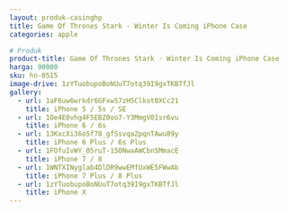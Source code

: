 ```yaml
---
layout: produk-casinghp
title: Game Of Thrones Stark - Winter Is Coming iPhone Case
categories: apple

# Produk
product-title: Game Of Thrones Stark - Winter Is Coming iPhone Case
harga: 90000
sku: hn-0515
image-drive: 1zYTuobupoBoNUuT7otq39I9gxTKBTfJl
gallery:
  - url: 1aF6uw6wrkdr6GFxw57zH5Clkot0XCc21
    title: iPhone 5 / 5s / SE
  - url: 1Oe4E0vhg4F5EBZ0oo7-Y3MmgV01sr6vu
    title: iPhone 6 / 6s
  - url: 13KxcXi36o5f78_gfSsvqaZpqnTAwu89y
    title: iPhone 6 Plus / 6s Plus
  - url: 1FOfuIvWY_05ruT-15ONwaAWCbn5MmacE
    title: iPhone 7 / 8
  - url: 1WNTXINyglab4DlDR9wwEMfUxWE5FWwAb
    title: iPhone 7 Plus / 8 Plus
  - url: 1zYTuobupoBoNUuT7otq39I9gxTKBTfJl
    title: iPhone X
---
```

